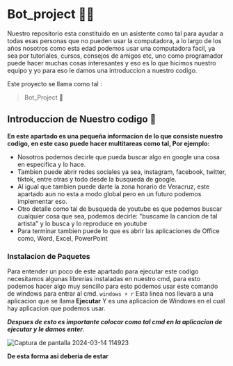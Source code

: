 # Bot_project 😶‍🌫️
Nuestro repositorio esta constituido en un asistente como tal para ayudar a todas esas personas que no pueden usar la computadora, a lo largo de los años nosotros como esta edad podemos usar una computadora facil, ya sea por tutoriales, cursos, consejos de amigos etc, uno como programador puede hacer muchas cosas interesantes y eso es lo que hicimos nuestro equipo y yo para eso le damos una introduccion a nuestro codigo.

Este proyecto se llama como tal :
> Bot_Project 🍕

## Introduccion de Nuestro codigo 🐢
**En este apartado es una pequeña informacion de lo que consiste nuestro codigo, en este caso puede hacer multitareas como tal, Por ejemplo:**

- Nosotros podemos decirle que pueda buscar algo en google una cosa en especifica y lo hace.
- Tambien puede abrir redes sociales ya sea, instagram, facebook, twitter, tiktok, entre otras y todo desde la busqueda de google.
- Al igual que tambien puede darte la zona horario de Veracruz, este apartado aun no esta a modo global pero en un futuro podemos implementar eso.
- Otro detalle como tal de busqueda de youtube es que podemos buscar cualquier cosa que sea, podemos decirle: "buscame la cancion de tal artista" y lo busca y lo 
  reproduce en youtube
- Para terminar tambien puede lo que es abrir las aplicaciones de Office como, Word, Excel, PowerPoint


### Instalacion de Paquetes 

Para entender un poco de este apartado para ejecutar este codigo necesitamos algunas librerias instaladas en nuestro cmd, para esto podemos hacer algo muy sencillo para esto podemos usar este comando de windows para entrar al cmd.
 `windows + r`
 Esta linea nos llevara a una aplicacion que se llama **Ejecutar** Y es una aplicacion de Windows en el cual hay aplicacion que podemos usar.

***Despues de esto es importante colocar como tal cmd en la aplicacion de ejecutar y le damos enter***.



![Captura de pantalla 2024-03-14 114923](https://github.com/victor555ops/Bot_project/assets/150841434/7fff6c60-b4d9-4ce7-86cb-e751eee63221)



**De esta forma asi deberia de estar**

